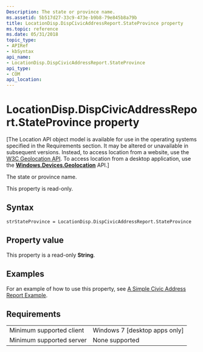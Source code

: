 ```yaml
---
Description: The state or province name.
ms.assetid: 5b517d27-33c9-473e-b9b8-79e845b8a79b
title: LocationDisp.DispCivicAddressReport.StateProvince property
ms.topic: reference
ms.date: 05/31/2018
topic_type: 
- APIRef
- kbSyntax
api_name: 
- LocationDisp.DispCivicAddressReport.StateProvince
api_type: 
- COM
api_location: 
---
```


# LocationDisp.DispCivicAddressReport.StateProvince property

\[The Location API object model is available for use in the operating systems specified in the Requirements section. It may be altered or unavailable in subsequent versions. Instead, to access location from a website, use the [W3C Geolocation API](/previous-versions/windows/internet-explorer/ie-developer/samples/gg589513(v=vs.85)). To access location from a desktop application, use the [**Windows.Devices.Geolocation**](/uwp/api/Windows.Devices.Geolocation) API.\]

The state or province name.

This property is read-only.

## Syntax


```JScript
strStateProvince = LocationDisp.DispCivicAddressReport.StateProvince
```



## Property value

This property is a read-only **String**.

## Examples

For an example of how to use this property, see [A Simple Civic Address Report Example](/uwp/api/Windows.Devices.Geolocation).

## Requirements



|                                     |                                            |
|-------------------------------------|--------------------------------------------|
| Minimum supported client<br/> | Windows 7 \[desktop apps only\]<br/> |
| Minimum supported server<br/> | None supported<br/>                  |



 

